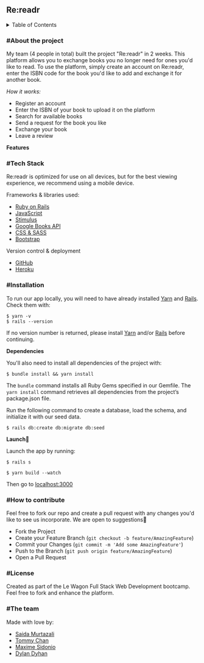 <h2>Re:readr</h2>

<details>
<summary>Table of Contents</summary>

  - [About the Project](#about-the-project)
  - [Tech Stack](#tech-stack)
  - [Installation](#installation)
  - [How to contribute](#how-to-contribute)
  - [License](#license)
  - [The team](#the-team)
  
</details>


<h3>#About the project</h3>

My team (4 people in total) built the project "Re:readr" in 2 weeks. This platform allows you to exchange books you no longer need for ones you'd like to read. To use the platform, simply create an account on Re:readr, enter the ISBN code for the book you'd like to add and exchange it for another book. 

*How it works:*

- Register an account
- Enter the ISBN of your book to upload it on the platform
- Search for available books
- Send a request for the book you like
- Exchange your book
- Leave a review

**Features**

<h3>#Tech Stack</h3>

Re:readr is optimized for use on all devices, but for the best viewing experience, we recommend using a mobile device.

Frameworks & libraries used:

- [Ruby on Rails](https://rubyonrails.org/)
- [JavaScript](https://www.javascript.com/)
- [Stimulus](https://stimulus.hotwired.dev/)
- [Google Books API](https://developers.google.com/books/docs/v1/using)
- [CSS & SASS](https://sass-lang.com/)
- [Bootstrap](https://getbootstrap.com/)

Version control & deployment
- [GitHub](https://github.com/saidam90/fluffy_friend)
- [Heroku](https://fluffy-friend.herokuapp.com/)

<h3>#Installation</h3>

To run our app locally, you will need to have already installed [Yarn](https://classic.yarnpkg.com/en/docs/install#mac-stable) and [Rails](https://guides.rubyonrails.org/v5.0/getting_started.html). Check them with:
```
$ yarn -v 
$ rails --version
```

If no version number is returned, please install [Yarn](https://classic.yarnpkg.com/en/docs/install#mac-stable) and/or [Rails](https://guides.rubyonrails.org/v5.0/getting_started.html) before continuing.


**Dependencies**

You'll also need to install all dependencies of the project with:
```
$ bundle install && yarn install
```

The `bundle` command installs all Ruby Gems specified in our Gemfile. The ```yarn install``` command retrieves all dependencies from the project’s package.json file.

Run the following command to create a database, load the schema, and initialize it with our seed data. 

```
$ rails db:create db:migrate db:seed
```


**Launch**🚀

Launch the app by running:
```
$ rails s
```
```
$ yarn build --watch
```
Then go to [localhost:3000](http://localhost:3000/)


<h3>#How to contribute</h3>

Feel free to fork our repo and create a pull request with any changes you'd like to see us incorporate. We are open to suggestions🙂

- Fork the Project
- Create your Feature Branch (`git checkout -b feature/AmazingFeature`)
- Commit your Changes (`git commit -m 'Add some AmazingFeature'`)
- Push to the Branch (`git push origin feature/AmazingFeature`)
- Open a Pull Request

<h3>#License</h3>

Created as part of the Le Wagon Full Stack Web Development bootcamp. Feel free to fork and enhance the platform.

<h3>#The team</h3>

Made with love by:

- [Saida Murtazali](https://github.com/saidam90)
- [Tommy Chan](https://github.com/chantommyy)
- [Maxime Sidonio](https://github.com/MximeS)
- [Dylan Dyhan](https://github.com/dillio523)


